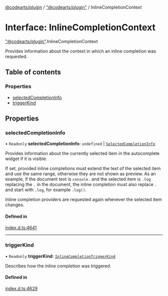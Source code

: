 [@codearts/plugin](../README.md) / ["@codearts/plugin"](../modules/_codearts_plugin_.md) / InlineCompletionContext

# Interface: InlineCompletionContext

["@codearts/plugin"](../modules/_codearts_plugin_.md).InlineCompletionContext

Provides information about the context in which an inline completion was requested.

## Table of contents

### Properties

- [selectedCompletionInfo](codearts_plugin_.InlineCompletionContext.md#selectedcompletioninfo)
- [triggerKind](codearts_plugin_.InlineCompletionContext.md#triggerkind)

## Properties

### selectedCompletionInfo

• `Readonly` **selectedCompletionInfo**: `undefined` \| [`SelectedCompletionInfo`](codearts_plugin_.SelectedCompletionInfo.md)

Provides information about the currently selected item in the autocomplete widget if it is visible.

If set, provided inline completions must extend the text of the selected item
and use the same range, otherwise they are not shown as preview.
As an example, if the document text is `console.` and the selected item is `.log` replacing the `.` in the document,
the inline completion must also replace `.` and start with `.log`, for example `.log()`.

Inline completion providers are requested again whenever the selected item changes.

#### Defined in

[index.d.ts:4641](https://github.com/shuyaqian/cloudide-plugin-api/blob/3fbdd11/index.d.ts#L4641)

___

### triggerKind

• `Readonly` **triggerKind**: [`InlineCompletionTriggerKind`](../enums/codearts_plugin_.InlineCompletionTriggerKind.md)

Describes how the inline completion was triggered.

#### Defined in

[index.d.ts:4629](https://github.com/shuyaqian/cloudide-plugin-api/blob/3fbdd11/index.d.ts#L4629)
